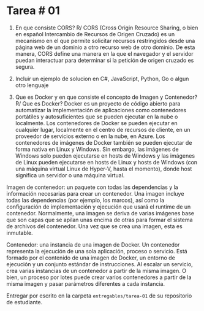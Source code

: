  # Tarea # 01

1. En que consiste CORS?
R/ CORS (Cross Origin Resource Sharing, o bien en español Intercambio de Recursos de Origen Cruzado) es un mecanismo en el que permite solicitar recursos restringidos desde una página web de un dominio a otro recurso web de otro dominio. De esta manera, CORS define una manera en la que el navegador y el servidor puedan interactuar para determinar si la petición de origen cruzado es segura.

2. Incluir un ejemplo de solucion en C#, JavaScript, Python, Go o algun otro lenguaje
3. Que es Docker y en que consiste el concepto de Imagen y Contenedor?
R/ 
Que es Docker?
Docker es un proyecto de código abierto para automatizar la implementación de aplicaciones como contenedores portátiles y autosuficientes que se pueden ejecutar en la nube o localmente. 
Los contenedores de Docker se pueden ejecutar en cualquier lugar, localmente en el centro de recursos de cliente, en un proveedor de servicios externo o en la nube, en Azure. Los contenedores de imágenes de Docker también se pueden ejecutar de forma nativa en Linux y Windows. Sin embargo, las imágenes de Windows solo pueden ejecutarse en hosts de Windows y las imágenes de Linux pueden ejecutarse en hosts de Linux y hosts de Windows (con una máquina virtual Linux de Hyper-V, hasta el momento), donde host significa un servidor o una máquina virtual.

Imagen de contenedor: un paquete con todas las dependencias y la información necesarias para crear un contenedor. Una imagen incluye todas las dependencias (por ejemplo, los marcos), así como la configuración de implementación y ejecución que usará el runtime de un contenedor. Normalmente, una imagen se deriva de varias imágenes base que son capas que se apilan unas encima de otras para formar el sistema de archivos del contenedor. Una vez que se crea una imagen, esta es inmutable.

Contenedor: una instancia de una imagen de Docker. Un contenedor representa la ejecución de una sola aplicación, proceso o servicio. Está formado por el contenido de una imagen de Docker, un entorno de ejecución y un conjunto estándar de instrucciones. Al escalar un servicio, crea varias instancias de un contenedor a partir de la misma imagen. O bien, un proceso por lotes puede crear varios contenedores a partir de la misma imagen y pasar parámetros diferentes a cada instancia.

Entregar por escrito en la carpeta `entregables/tarea-01` de su repositorio de estudiante.
